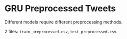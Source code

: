 # GRU Preprocessed Tweets

Different models require different preprocessing methods.

2 files: `train_preprocessed.csv`, `test_preprocessed.csv`.
